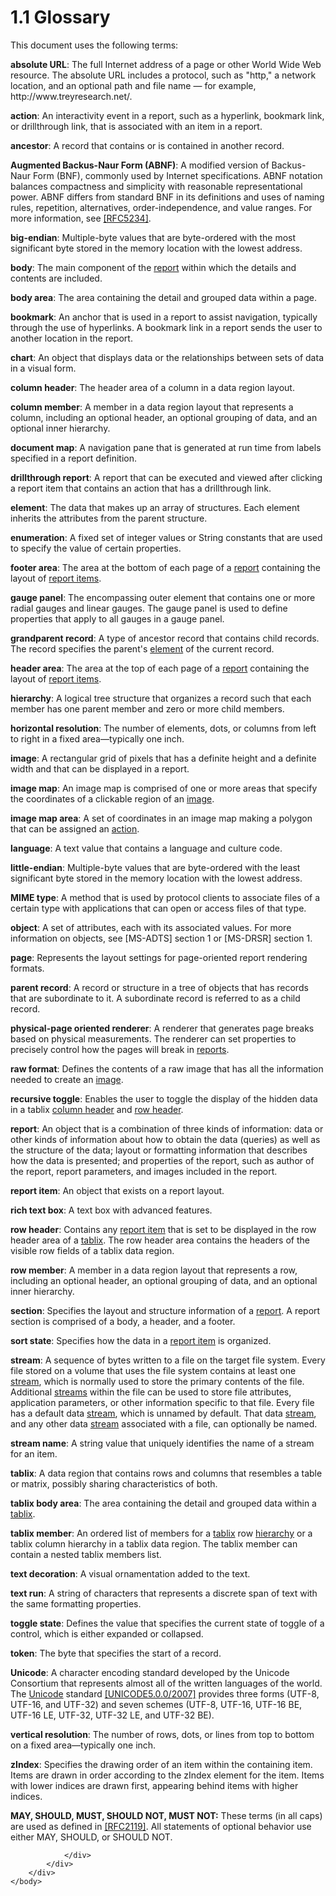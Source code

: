 <html dir="LTR" xmlns:mshelp="http://msdn.microsoft.com/mshelp" xmlns:ddue="http://ddue.schemas.microsoft.com/authoring/2003/5" xmlns:xlink="http://www.w3.org/1999/xlink" xmlns:tool="http://www.microsoft.com/tooltip">
    <head>
        <meta http-equiv="Content-Type" content="text/html; CHARSET=utf-8"></meta>
        <meta name="save" content="history"></meta>
        <title>1.1 Glossary</title>
        <xml>
            <mshelp:toctitle title="1.1 Glossary"></mshelp:toctitle>
            <mshelp:rltitle title="[MS-RPL]: Glossary"></mshelp:rltitle>
            <mshelp:keyword index="A" term="75ae48f7-746b-4b41-919c-6699fa28b3ef"></mshelp:keyword>
            <mshelp:attr name="DCSext.ContentType" value="open specification"></mshelp:attr>
            <mshelp:attr name="AssetID" value="75ae48f7-746b-4b41-919c-6699fa28b3ef"></mshelp:attr>
            <mshelp:attr name="TopicType" value="kbRef"></mshelp:attr>
            <mshelp:attr name="DCSext.Title" value="[MS-RPL]: Glossary" />
        </xml>
    </head>
    <body>
        <div id="header">
            <h1 class="heading">1.1 Glossary</h1>
        </div>
        <div id="mainSection">
            <div id="mainBody">
                <div id="allHistory" class="saveHistory"></div>
                <div id="sectionSection0" class="section" name="collapseableSection">
                    

<p>This document uses the following terms:</p>

<p><a id="gt_13085cf6-6745-4b49-be34-0d3901c36c85" /><b>absolute URL</b>: The full
Internet address of a page or other World Wide Web resource. The absolute URL
includes a protocol, such as &quot;http,&quot; a network location, and an
optional path and file name — for example, http://www.treyresearch.net/.</a></p>

<p><a id="gt_b178b6c0-7df9-4107-95ca-12c7f0b9900b" /><b>action</b>: An interactivity
event in a report, such as a hyperlink, bookmark link, or drillthrough link,
that is associated with an item in a report.</a></p>

<p><a id="gt_b1884b29-9900-4bbf-8f8e-2d1a60aa0020" /><b>ancestor</b>: A record that
contains or is contained in another record.</a></p>

<p><a id="gt_24ddbbb4-b79e-4419-96ec-0fdd229c9ebf" /><b>Augmented Backus-Naur Form
(ABNF)</b>: A modified version of Backus-Naur Form (BNF), commonly used by
Internet specifications. ABNF notation balances compactness and simplicity with
reasonable representational power. ABNF differs from standard BNF in its
definitions and uses of naming rules, repetition, alternatives,
order-independence, and value ranges. For more information, see </a><a href="https://go.microsoft.com/fwlink/?LinkId=123096">[RFC5234]</a>.</p>

<p><a id="gt_6f6f9e8e-5966-4727-8527-7e02fb864e7e" /><b>big-endian</b>: Multiple-byte
values that are byte-ordered with the most significant byte stored in the
memory location with the lowest address.</a></p>

<p><a id="gt_9127dfb5-fef3-4f03-9cde-adcffd04c73e" /><b>body</b>: The main component
of the </a><a href="75ae48f7-746b-4b41-919c-6699fa28b3ef.html#gt_556439b8-0249-44d1-894c-6c7dbd8f0a00">report</a> within
which the details and contents are included.</p>

<p><a id="gt_575a1308-df3d-4439-a039-54feac0baf23" /><b>body area</b>: The area
containing the detail and grouped data within a page.</a></p>

<p><a id="gt_42f9c2f4-8a4b-4d64-a0e1-fc071debdf4c" /><b>bookmark</b>: An anchor that
is used in a report to assist navigation, typically through the use of
hyperlinks. A bookmark link in a report sends the user to another location in
the report.</a></p>

<p><a id="gt_8e07039d-d1d3-4336-a478-f35e8cacc26c" /><b>chart</b>: An object that
displays data or the relationships between sets of data in a visual form.</a></p>

<p><a id="gt_b44f1311-4a23-47b8-95a3-71a765d42c80" /><b>column header</b>: The header
area of a column in a data region layout.</a></p>

<p><a id="gt_0e316a29-1401-442d-96ce-bdf521b18564" /><b>column member</b>: A member
in a data region layout that represents a column, including an optional header,
an optional grouping of data, and an optional inner hierarchy.</a></p>

<p><a id="gt_46519c7a-96f3-40c7-9883-a17c87288632" /><b>document map</b>: A
navigation pane that is generated at run time from labels specified in a report
definition.</a></p>

<p><a id="gt_c721324d-392e-42b1-b8ba-a3759d1cdfed" /><b>drillthrough report</b>: A
report that can be executed and viewed after clicking a report item that
contains an action that has a drillthrough link.</a></p>

<p><a id="gt_f633cdb5-cb63-4197-ad01-e7b02a745fdb" /><b>element</b>: The data that
makes up an array of structures. Each element inherits the attributes from the
parent structure.</a></p>

<p><a id="gt_846463b5-421c-4d6b-8d82-79d44db666fa" /><b>enumeration</b>: A fixed set
of integer values or String constants that are used to specify the value of
certain properties.</a></p>

<p><a id="gt_d81590ae-1ae4-4d08-9752-093dcb419410" /><b>footer area</b>: The area at
the bottom of each page of a </a><a href="75ae48f7-746b-4b41-919c-6699fa28b3ef.html#gt_556439b8-0249-44d1-894c-6c7dbd8f0a00">report</a> containing the
layout of <a href="75ae48f7-746b-4b41-919c-6699fa28b3ef.html#gt_c6f8e999-fca9-4e79-96e7-fb4c2c43d601">report items</a>.</p>

<p><a id="gt_8beb719e-adf3-461d-a3d4-d52ef83336ca" /><b>gauge panel</b>: The
encompassing outer element that contains one or more radial gauges and linear
gauges. The gauge panel is used to define properties that apply to all gauges
in a gauge panel.</a></p>

<p><a id="gt_8a6dc523-d965-4354-85c2-e097060fd8dd" /><b>grandparent record</b>: A
type of ancestor record that contains child records. The record specifies the
parent's </a><a href="75ae48f7-746b-4b41-919c-6699fa28b3ef.html#gt_f633cdb5-cb63-4197-ad01-e7b02a745fdb">element</a> of
the current record.</p>

<p><a id="gt_960b6fc2-f08e-4188-9520-f9f2fb2ad4d2" /><b>header area</b>: The area at
the top of each page of a </a><a href="75ae48f7-746b-4b41-919c-6699fa28b3ef.html#gt_556439b8-0249-44d1-894c-6c7dbd8f0a00">report</a>
containing the layout of <a href="75ae48f7-746b-4b41-919c-6699fa28b3ef.html#gt_c6f8e999-fca9-4e79-96e7-fb4c2c43d601">report
items</a>.</p>

<p><a id="gt_a07fc05d-cdb0-442c-984a-dd3589b9f682" /><b>hierarchy</b>: A logical tree
structure that organizes a record such that each member has one parent member
and zero or more child members.</a></p>

<p><a id="gt_b01e78a2-0923-4658-98f5-8033209d9f3c" /><b>horizontal resolution</b>:
The number of elements, dots, or columns from left to right in a fixed
area—typically one inch.</a></p>

<p><a id="gt_d6b55d1e-aea6-4b7e-a23d-c0de845e0b50" /><b>image</b>: A rectangular grid
of pixels that has a definite height and a definite width and that can be
displayed in a report.</a></p>

<p><a id="gt_1088fb94-842f-4a68-bdf0-e9bba7bee620" /><b>image map</b>: An image map
is comprised of one or more areas that specify the coordinates of a clickable
region of an </a><a href="75ae48f7-746b-4b41-919c-6699fa28b3ef.html#gt_d6b55d1e-aea6-4b7e-a23d-c0de845e0b50">image</a>.</p>

<p><a id="gt_45b7900b-ca96-4239-975a-22a742383495" /><b>image map area</b>: A set of
coordinates in an image map making a polygon that can be assigned an </a><a href="75ae48f7-746b-4b41-919c-6699fa28b3ef.html#gt_b178b6c0-7df9-4107-95ca-12c7f0b9900b">action</a>.</p>

<p><a id="gt_f5aa81dc-37ee-4a69-a08e-1733ba1461cd" /><b>language</b>: A text value
that contains a language and culture code.</a></p>

<p><a id="gt_079478cb-f4c5-4ce5-b72b-2144da5d2ce7" /><b>little-endian</b>:
Multiple-byte values that are byte-ordered with the least significant byte
stored in the memory location with the lowest address.</a></p>

<p><a id="gt_8a06dbed-3a9b-42c0-a719-d769f2eb605b" /><b>MIME type</b>: A method that
is used by protocol clients to associate files of a certain type with
applications that can open or access files of that type.</a></p>

<p><a id="gt_8bb43a65-7a8c-4585-a7ed-23044772f8ca" /><b>object</b>: A set of
attributes, each with its associated values. For more information on objects,
see </a><mshelp:link keywords="d2435927-0999-4c62-8c6d-13ba31a52e1a" tabindex="0">[MS-ADTS]</mshelp:link>
section 1 or <mshelp:link keywords="f977faaa-673e-4f66-b9bf-48c640241d47" tabindex="0">[MS-DRSR]</mshelp:link>
section 1.</p>

<p><a id="gt_3fc5c511-d6ab-4b29-a286-90bca2d65763" /><b>page</b>: Represents the
layout settings for page-oriented report rendering formats.</a></p>

<p><a id="gt_8502cabb-8fac-401a-93da-3ca2ad4ddf75" /><b>parent record</b>: A record
or structure in a tree of objects that has records that are subordinate to it.
A subordinate record is referred to as a child record.</a></p>

<p><a id="gt_4d888382-2a0a-42b6-b95b-6a69e33360bc" /><b>physical-page oriented
renderer</b>: A renderer that generates page breaks based on physical
measurements. The renderer can set properties to precisely control how the
pages will break in </a><a href="75ae48f7-746b-4b41-919c-6699fa28b3ef.html#gt_556439b8-0249-44d1-894c-6c7dbd8f0a00">reports</a>.</p>

<p><a id="gt_2c68bae5-4d53-4af9-b0d2-eced2ec072c7" /><b>raw format</b>: Defines the
contents of a raw image that has all the information needed to create an </a><a href="75ae48f7-746b-4b41-919c-6699fa28b3ef.html#gt_d6b55d1e-aea6-4b7e-a23d-c0de845e0b50">image</a>.</p>

<p><a id="gt_a96aa2c7-c6a0-45c6-8158-d7694b14afdc" /><b>recursive toggle</b>: Enables
the user to toggle the display of the hidden data in a tablix </a><a href="75ae48f7-746b-4b41-919c-6699fa28b3ef.html#gt_b44f1311-4a23-47b8-95a3-71a765d42c80">column header</a> and <a href="75ae48f7-746b-4b41-919c-6699fa28b3ef.html#gt_4a2f606e-7699-46fb-bc95-82a9e6dae94f">row header</a>.</p>

<p><a id="gt_556439b8-0249-44d1-894c-6c7dbd8f0a00" /><b>report</b>: An object that is
a combination of three kinds of information: data or other kinds of information
about how to obtain the data (queries) as well as the structure of the data;
layout or formatting information that describes how the data is presented; and
properties of the report, such as author of the report, report parameters, and
images included in the report.</a></p>

<p><a id="gt_c6f8e999-fca9-4e79-96e7-fb4c2c43d601" /><b>report item</b>: An object
that exists on a report layout.</a></p>

<p><a id="gt_f53158b4-0392-468f-9395-7aaa06944e5b" /><b>rich text box</b>: A text box
with advanced features.</a></p>

<p><a id="gt_4a2f606e-7699-46fb-bc95-82a9e6dae94f" /><b>row header</b>: Contains any </a><a href="75ae48f7-746b-4b41-919c-6699fa28b3ef.html#gt_c6f8e999-fca9-4e79-96e7-fb4c2c43d601">report item</a> that is set to
be displayed in the row header area of a <a href="75ae48f7-746b-4b41-919c-6699fa28b3ef.html#gt_f9f5d4be-2a9e-4556-90f6-d4ed1678f0b4">tablix</a>. The row header area
contains the headers of the visible row fields of a tablix data region.</p>

<p><a id="gt_85da4bce-7983-4ac7-98ca-9cf698d74881" /><b>row member</b>: A member in a
data region layout that represents a row, including an optional header, an
optional grouping of data, and an optional inner hierarchy.</a></p>

<p><a id="gt_49a2b98a-d101-4889-9108-87f567e758cf" /><b>section</b>: Specifies the
layout and structure information of a </a><a href="75ae48f7-746b-4b41-919c-6699fa28b3ef.html#gt_556439b8-0249-44d1-894c-6c7dbd8f0a00">report</a>. A report section is
comprised of a body, a header, and a footer.</p>

<p><a id="gt_c04902fc-7cee-41cd-8c74-98d9ed417b17" /><b>sort state</b>: Specifies how
the data in a </a><a href="75ae48f7-746b-4b41-919c-6699fa28b3ef.html#gt_c6f8e999-fca9-4e79-96e7-fb4c2c43d601">report
item</a> is organized.</p>

<p><a id="gt_f3529cd8-50da-4f36-aa0b-66af455edbb6" /><b>stream</b>: A sequence of
bytes written to a file on the target file system. Every file stored on a
volume that uses the file system contains at least one </a><a href="75ae48f7-746b-4b41-919c-6699fa28b3ef.html#gt_f3529cd8-50da-4f36-aa0b-66af455edbb6">stream</a>, which is normally
used to store the primary contents of the file. Additional <a href="75ae48f7-746b-4b41-919c-6699fa28b3ef.html#gt_f3529cd8-50da-4f36-aa0b-66af455edbb6">streams</a> within the file can
be used to store file attributes, application parameters, or other information
specific to that file. Every file has a default data <a href="75ae48f7-746b-4b41-919c-6699fa28b3ef.html#gt_f3529cd8-50da-4f36-aa0b-66af455edbb6">stream</a>, which is unnamed by
default. That data <a href="75ae48f7-746b-4b41-919c-6699fa28b3ef.html#gt_f3529cd8-50da-4f36-aa0b-66af455edbb6">stream</a>,
and any other data <a href="75ae48f7-746b-4b41-919c-6699fa28b3ef.html#gt_f3529cd8-50da-4f36-aa0b-66af455edbb6">stream</a>
associated with a file, can optionally be named.</p>

<p><a id="gt_cd4f5b3b-1fd3-43ff-aafc-3bf4c3cab97f" /><b>stream name</b>: A string
value that uniquely identifies the name of a stream for an item.</a></p>

<p><a id="gt_f9f5d4be-2a9e-4556-90f6-d4ed1678f0b4" /><b>tablix</b>: A data region
that contains rows and columns that resembles a table or matrix, possibly
sharing characteristics of both.</a></p>

<p><a id="gt_63a19879-28ee-4952-a8a2-3ae68e936e43" /><b>tablix body area</b>: The
area containing the detail and grouped data within a </a><a href="75ae48f7-746b-4b41-919c-6699fa28b3ef.html#gt_f9f5d4be-2a9e-4556-90f6-d4ed1678f0b4">tablix</a>.</p>

<p><a id="gt_b4923ea5-53ff-46e4-9175-c4cbb89a77be" /><b>tablix member</b>: An ordered
list of members for a </a><a href="75ae48f7-746b-4b41-919c-6699fa28b3ef.html#gt_f9f5d4be-2a9e-4556-90f6-d4ed1678f0b4">tablix</a>
row <a href="75ae48f7-746b-4b41-919c-6699fa28b3ef.html#gt_a07fc05d-cdb0-442c-984a-dd3589b9f682">hierarchy</a> or a
tablix column hierarchy in a tablix data region. The tablix member can contain
a nested tablix members list.</p>

<p><a id="gt_a200da19-bb14-4ac9-a229-ebce19f09f3d" /><b>text decoration</b>: A visual
ornamentation added to the text.</a></p>

<p><a id="gt_393612a7-9552-48b0-abf6-0371dbd6d553" /><b>text run</b>: A string of
characters that represents a discrete span of text with the same formatting
properties.</a></p>

<p><a id="gt_abbfc467-78a6-456c-8e56-6db5f4294043" /><b>toggle state</b>: Defines the
value that specifies the current state of toggle of a control, which is either
expanded or collapsed.</a></p>

<p><a id="gt_95f17071-c8f1-403a-8a92-cf87aa7d40f5" /><b>token</b>: The byte that
specifies the start of a record.</a></p>

<p><a id="gt_c305d0ab-8b94-461a-bd76-13b40cb8c4d8" /><b>Unicode</b>: A character
encoding standard developed by the Unicode Consortium that represents almost
all of the written languages of the world. The </a><a href="75ae48f7-746b-4b41-919c-6699fa28b3ef.html#gt_c305d0ab-8b94-461a-bd76-13b40cb8c4d8">Unicode</a> standard <a href="https://go.microsoft.com/fwlink/?LinkId=154659">[UNICODE5.0.0/2007]</a>
provides three forms (UTF-8, UTF-16, and UTF-32) and seven schemes (UTF-8,
UTF-16, UTF-16 BE, UTF-16 LE, UTF-32, UTF-32 LE, and UTF-32 BE).</p>

<p><a id="gt_ff67ab04-9762-40f1-997c-1eef49892ed2" /><b>vertical resolution</b>: The
number of rows, dots, or lines from top to bottom on a fixed area—typically one
inch.</a></p>

<p><a id="gt_92d71c9b-700d-405e-b993-ad78244f3b98" /><b>zIndex</b>: Specifies the
drawing order of an item within the containing item. Items are drawn in order
according to the zIndex element for the item. Items with lower indices are
drawn first, appearing behind items with higher indices.</a></p>

<p><b>MAY,
SHOULD, MUST, SHOULD NOT, MUST NOT:</b> These terms (in all caps) are used as
defined in <a href="https://go.microsoft.com/fwlink/?LinkId=90317">[RFC2119]</a>.
All statements of optional behavior use either MAY, SHOULD, or SHOULD NOT.</p>


                </div>
            </div>
        </div>
    </body>
</html>